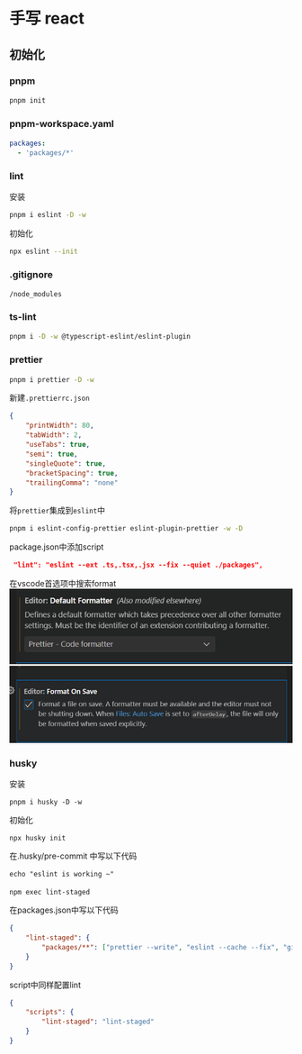 # 手写 react

## 初始化

### pnpm

```bash
pnpm init
```

### pnpm-workspace.yaml

```yaml
packages:
  - 'packages/*'
```

### lint

安装

```bash
pnpm i eslint -D -w
```

初始化

```bash
npx eslint --init
```

### .gitignore

```
/node_modules
```

### ts-lint

```bash
pnpm i -D -w @typescript-eslint/eslint-plugin
```

### prettier

```bash
pnpm i prettier -D -w
```

新建`.prettierrc.json`

```json
{
	"printWidth": 80,
	"tabWidth": 2,
	"useTabs": true,
	"semi": true,
	"singleQuote": true,
	"bracketSpacing": true,
	"trailingComma": "none"
}
```

将`prettier`集成到`eslint`中

```bash
pnpm i eslint-config-prettier eslint-plugin-prettier -w -D
```

package.json中添加script

```json
 "lint": "eslint --ext .ts,.tsx,.jsx --fix --quiet ./packages",
```

在vscode首选项中搜索format
![alt text](image.png)
![alt text](image-1.png)

### husky

安装

```
pnpm i husky -D -w
```

初始化

```
npx husky init
```

在.husky/pre-commit 中写以下代码

```
echo "eslint is working ~"

npm exec lint-staged
```

在packages.json中写以下代码

```json
{
	"lint-staged": {
		"packages/**": ["prettier --write", "eslint --cache --fix", "git add"]
	}
}
```

script中同样配置lint

```json
{
	"scripts": {
		"lint-staged": "lint-staged"
	}
}
```
